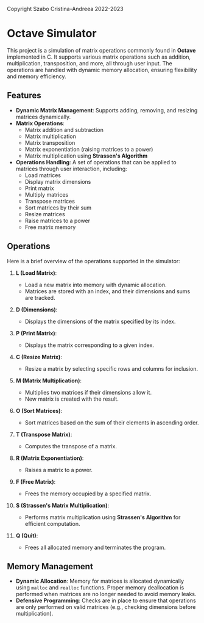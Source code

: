 Copyright Szabo Cristina-Andreea 2022-2023

# **Octave Simulator**

This project is a simulation of matrix operations commonly found in **Octave** implemented in C. It supports various matrix operations such as addition, multiplication, transposition, and more, all through user input. The operations are handled with dynamic memory allocation, ensuring flexibility and memory efficiency.

## **Features**
- **Dynamic Matrix Management**: Supports adding, removing, and resizing matrices dynamically.
- **Matrix Operations**:
  - Matrix addition and subtraction
  - Matrix multiplication
  - Matrix transposition
  - Matrix exponentiation (raising matrices to a power)
  - Matrix multiplication using **Strassen's Algorithm**
- **Operations Handling**: A set of operations that can be applied to matrices through user interaction, including:
  - Load matrices
  - Display matrix dimensions
  - Print matrix
  - Multiply matrices
  - Transpose matrices
  - Sort matrices by their sum
  - Resize matrices
  - Raise matrices to a power
  - Free matrix memory
  
## **Operations**
Here is a brief overview of the operations supported in the simulator:

1. **L (Load Matrix)**:
   - Load a new matrix into memory with dynamic allocation.
   - Matrices are stored with an index, and their dimensions and sums are tracked.

2. **D (Dimensions)**:
   - Displays the dimensions of the matrix specified by its index.

3. **P (Print Matrix)**:
   - Displays the matrix corresponding to a given index.

4. **C (Resize Matrix)**:
   - Resize a matrix by selecting specific rows and columns for inclusion.

5. **M (Matrix Multiplication)**:
   - Multiplies two matrices if their dimensions allow it.
   - New matrix is created with the result.

6. **O (Sort Matrices)**:
   - Sort matrices based on the sum of their elements in ascending order.

7. **T (Transpose Matrix)**:
   - Computes the transpose of a matrix.

8. **R (Matrix Exponentiation)**:
   - Raises a matrix to a power.

9. **F (Free Matrix)**:
   - Frees the memory occupied by a specified matrix.

10. **S (Strassen's Matrix Multiplication)**:
    - Performs matrix multiplication using **Strassen's Algorithm** for efficient computation.

11. **Q (Quit)**:
    - Frees all allocated memory and terminates the program.

   ## **Memory Management**
- **Dynamic Allocation**: Memory for matrices is allocated dynamically using `malloc` and `realloc` functions. Proper memory deallocation is performed when matrices are no longer needed to avoid memory leaks.
- **Defensive Programming**: Checks are in place to ensure that operations are only performed on valid matrices (e.g., checking dimensions before multiplication).
